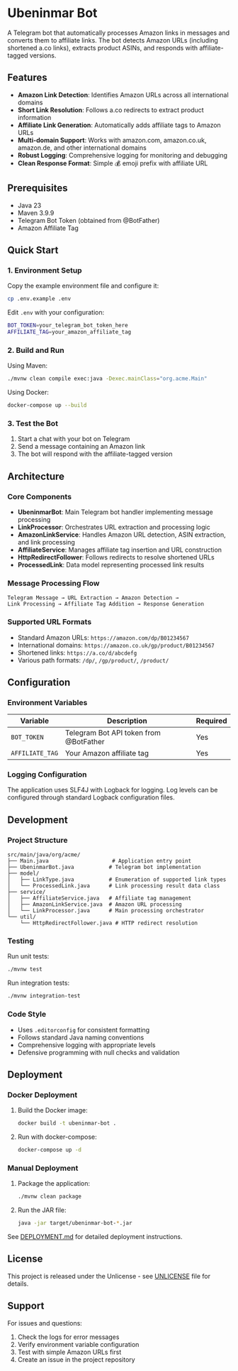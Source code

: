 # Ubeninmar Bot

A Telegram bot that automatically processes Amazon links in messages and converts them to affiliate links. The bot detects Amazon URLs (including shortened a.co links), extracts product ASINs, and responds with affiliate-tagged versions.

## Features

- **Amazon Link Detection**: Identifies Amazon URLs across all international domains
- **Short Link Resolution**: Follows a.co redirects to extract product information
- **Affiliate Link Generation**: Automatically adds affiliate tags to Amazon URLs
- **Multi-domain Support**: Works with amazon.com, amazon.co.uk, amazon.de, and other international domains
- **Robust Logging**: Comprehensive logging for monitoring and debugging
- **Clean Response Format**: Simple 💰 emoji prefix with affiliate URL

## Prerequisites

- Java 23
- Maven 3.9.9
- Telegram Bot Token (obtained from @BotFather)
- Amazon Affiliate Tag

## Quick Start

### 1. Environment Setup

Copy the example environment file and configure it:

```bash
cp .env.example .env
```

Edit `.env` with your configuration:

```bash
BOT_TOKEN=your_telegram_bot_token_here
AFFILIATE_TAG=your_amazon_affiliate_tag
```

### 2. Build and Run

Using Maven:

```bash
./mvnw clean compile exec:java -Dexec.mainClass="org.acme.Main"
```

Using Docker:

```bash
docker-compose up --build
```

### 3. Test the Bot

1. Start a chat with your bot on Telegram
2. Send a message containing an Amazon link
3. The bot will respond with the affiliate-tagged version

## Architecture

### Core Components

- **UbeninmarBot**: Main Telegram bot handler implementing message processing
- **LinkProcessor**: Orchestrates URL extraction and processing logic
- **AmazonLinkService**: Handles Amazon URL detection, ASIN extraction, and link processing
- **AffiliateService**: Manages affiliate tag insertion and URL construction
- **HttpRedirectFollower**: Follows redirects to resolve shortened URLs
- **ProcessedLink**: Data model representing processed link results

### Message Processing Flow

```
Telegram Message → URL Extraction → Amazon Detection →
Link Processing → Affiliate Tag Addition → Response Generation
```

### Supported URL Formats

- Standard Amazon URLs: `https://amazon.com/dp/B01234567`
- International domains: `https://amazon.co.uk/gp/product/B01234567`
- Shortened links: `https://a.co/d/abcdefg`
- Various path formats: `/dp/`, `/gp/product/`, `/product/`

## Configuration

### Environment Variables

| Variable | Description | Required |
|----------|-------------|----------|
| `BOT_TOKEN` | Telegram Bot API token from @BotFather | Yes |
| `AFFILIATE_TAG` | Your Amazon affiliate tag | Yes |

### Logging Configuration

The application uses SLF4J with Logback for logging. Log levels can be configured through standard Logback configuration files.

## Development

### Project Structure

```
src/main/java/org/acme/
├── Main.java                    # Application entry point
├── UbeninmarBot.java           # Telegram bot implementation
├── model/
│   ├── LinkType.java           # Enumeration of supported link types
│   └── ProcessedLink.java      # Link processing result data class
├── service/
│   ├── AffiliateService.java   # Affiliate tag management
│   ├── AmazonLinkService.java  # Amazon URL processing
│   └── LinkProcessor.java      # Main processing orchestrator
└── util/
    └── HttpRedirectFollower.java # HTTP redirect resolution
```

### Testing

Run unit tests:
```bash
./mvnw test
```

Run integration tests:
```bash
./mvnw integration-test
```

### Code Style

- Uses `.editorconfig` for consistent formatting
- Follows standard Java naming conventions
- Comprehensive logging with appropriate levels
- Defensive programming with null checks and validation

## Deployment

### Docker Deployment

1. Build the Docker image:
   ```bash
   docker build -t ubeninmar-bot .
   ```

2. Run with docker-compose:
   ```bash
   docker-compose up -d
   ```

### Manual Deployment

1. Package the application:
   ```bash
   ./mvnw clean package
   ```

2. Run the JAR file:
   ```bash
   java -jar target/ubeninmar-bot-*.jar
   ```

See [DEPLOYMENT.md](DEPLOYMENT.md) for detailed deployment instructions.

## License

This project is released under the Unlicense - see [UNLICENSE](UNLICENSE) file for details.

## Support

For issues and questions:
1. Check the logs for error messages
2. Verify environment variable configuration
3. Test with simple Amazon URLs first
4. Create an issue in the project repository